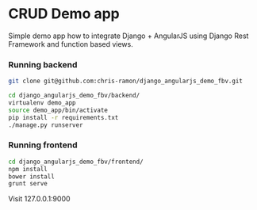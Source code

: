 # CRUD Demo app

Simple demo app how to integrate Django + AngularJS using Django Rest Framework
and function based views.

### Running backend
``` bash
git clone git@github.com:chris-ramon/django_angularjs_demo_fbv.git

cd django_angularjs_demo_fbv/backend/
virtualenv demo_app
source demo_app/bin/activate
pip install -r requirements.txt
./manage.py runserver

```

### Running frontend
``` bash
cd django_angularjs_demo_fbv/frontend/
npm install
bower install
grunt serve

```
Visit 127.0.0.1:9000